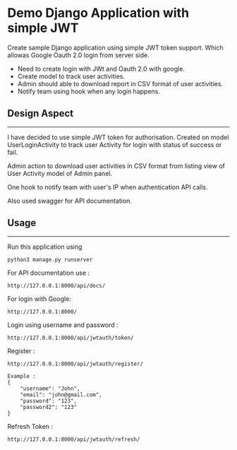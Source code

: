 # Demo Django Application with simple JWT

Create sample Django application using simple JWT token support. Which allowas Google Oauth 2.0
login from server side. 

- Need to create login with JWt and Oauth 2.0 with google.
- Create model to track user activities.
- Admin should able to download report in CSV format of user activities.
- Notify team using hook when any login happens.

## Design Aspect
---

I have decided to use simple JWT token for authorisation. 
Created on model UserLoginActivity to track user Activity for login with status of success or fail.

Admin action to download user activities in CSV format from listing view of User Activity model of Admin panel.

One hook to notify team with user's IP when authentication API calls.

Also used swagger for API documentation.

## Usage
---
Run this application using

```python3 manage.py runserver```

For API documentation use :

```http://127.0.0.1:8000/api/docs/```

For login with Google:

```http://127.0.0.1:8000/```

Login using username and password :

```http://127.0.0.1:8000/api/jwtauth/token/```

Register :

```http://127.0.0.1:8000/api/jwtauth/register/```
    
    Example :
    {
        "username": "John",
        "email": "john@gmail.com",
        "password": "123",
        "password2": "123"
    }

Refresh Token :

```http://127.0.0.1:8000/api/jwtauth/refresh/```
